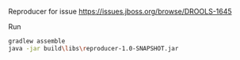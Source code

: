 Reproducer for issue <https://issues.jboss.org/browse/DROOLS-1645>


Run 
```bash
gradlew assemble
java -jar build\libs\reproducer-1.0-SNAPSHOT.jar
```

